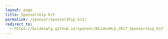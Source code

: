 ```yaml
---
layout: page
title: Sponsorship Kit
permalink: /sponsor/sponsorship_kit/
redirect_to:
  - https://bsideswlg.github.io/sponsor/BSidesWLG_2017_Sponsorship_Kit.pdf
---
```


